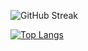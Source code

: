 ![GitHub Streak](https://github-readme-streak-stats.herokuapp.com?user=Rishabhmishra45&theme=default)

[![Top Langs](https://github-readme-stats.vercel.app/api/top-langs/?username=Rishabhmishra45&layout=compact&theme=radical)](https://github.com/Rishabhmishra45)
